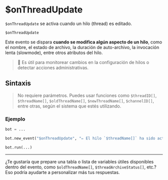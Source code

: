 
# $onThreadUpdate

`$onThreadUpdate` se activa cuando un hilo (thread) es editado.

```
$onThreadUpdate
```

Este evento se dispara **cuando se modifica algún aspecto de un hilo**, como el nombre, el estado de archivo, la duración de auto-archivo, la invocación lenta (slowmode), entre otros atributos del hilo.

> 📌 Es útil para monitorear cambios en la configuración de hilos o detectar acciones administrativas.

## Sintaxis

> No requiere parámetros. Puedes usar funciones como `$threadID[]`, `$threadName[]`, `$oldThreadName[]`, `$newThreadName[]`, `$channelID[]`, entre otras, según el sistema que estés utilizando.

### Ejemplo

```python
bot = ...

bot.new_event("$onThreadUpdate", "✏️ El hilo `$threadName[]` ha sido actualizado en el canal <#$channelID[]>.")

bot.run(...)
```

---

¿Te gustaría que prepare una tabla o lista de variables útiles disponibles dentro del evento, como `$oldThreadName[]`, `$threadArchiveStatus[]`, etc.? Eso podría ayudarte a personalizar más tus respuestas.